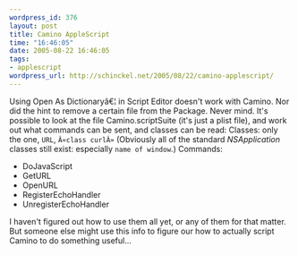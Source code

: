 ```yaml
--- 
wordpress_id: 376
layout: post
title: Camino AppleScript
time: "16:46:05"
date: 2005-08-22 16:46:05
tags: 
- applescript
wordpress_url: http://schinckel.net/2005/08/22/camino-applescript/
---
```

Using Open As Dictionaryâ€¦ in Script Editor doesn't work with Camino. Nor did the hint to remove a certain file from the Package. Never mind. It's possible to look at the file Camino.scriptSuite (it's just a plist file), and work out what commands can be sent, and classes can be read: Classes: only the one, `URL`, `Â«class curlÂ»` (Obviously all of the standard _NSApplication_ classes still exist: especially `name of window`.) Commands: 

  * DoJavaScript
  * GetURL
  * OpenURL
  * RegisterEchoHandler
  * UnregisterEchoHandler

I haven't figured out how to use them all yet, or any of them for that matter. But someone else might use this info to figure our how to actually script Camino to do something useful... 
